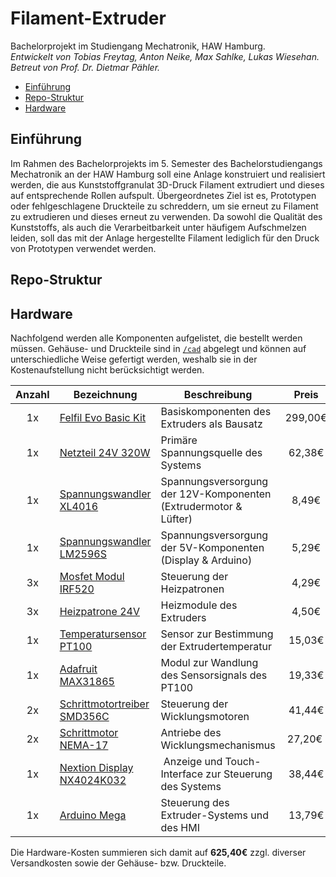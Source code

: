 # Filament-Extruder <!-- omit in toc -->

Bachelorprojekt im Studiengang Mechatronik, HAW Hamburg.  
*Entwickelt von Tobias Freytag, Anton Neike, Max Sahlke, Lukas Wiesehan.  
Betreut von Prof. Dr. Dietmar Pähler.*

- [Einführung](#einführung)
- [Repo-Struktur](#repo-struktur)
- [Hardware](#hardware)

## Einführung

Im Rahmen des Bachelorprojekts im 5. Semester des Bachelorstudiengangs Mechatronik an der HAW Hamburg soll eine Anlage konstruiert und realisiert werden, 
die aus Kunststoffgranulat 3D-Druck Filament extrudiert und dieses auf entsprechende Rollen aufspult. Übergeordnetes Ziel ist es, Prototypen oder 
fehlgeschlagene Druckteile zu schreddern, um sie erneut zu Filament zu extrudieren und dieses erneut zu verwenden. Da sowohl die Qualität des Kunststoffs, als
auch die Verarbeitbarkeit unter häufigem Aufschmelzen leiden, soll das mit der Anlage hergestellte Filament lediglich für den Druck von Prototypen verwendet
werden.

## Repo-Struktur



## Hardware

Nachfolgend werden alle Komponenten aufgelistet, die bestellt werden müssen. Gehäuse- und Druckteile sind in [`/cad`](/cad) abgelegt und können auf unterschiedliche Weise gefertigt 
werden, weshalb sie in der Kostenaufstellung nicht berücksichtigt werden.

| Anzahl | Bezeichnung | Beschreibung | Preis |
|:---:| --- | --- |:---:|
| 1x | [Felfil Evo Basic Kit](https://felfil.com/shop/felfil-evo-basic-kit/?v=5ea34fa833a1) | Basiskomponenten des Extruders als Bausatz | 299,00€ |
| 1x | [Netzteil 24V 320W](https://www.conrad.de/de/p/mean-well-rsp-320-24-ac-dc-netzteilbaustein-geschlossen-13-4-a-321-6-w-24-v-dc-1293056.html) | Primäre Spannungsquelle des Systems | 62,38€ |
| 1x | [Spannungswandler XL4016](https://www.az-delivery.de/products/xl4016-step-down-buck-converter-dc-dc?_pos=5&_sid=a325961b4&_ss=r) | Spannungsversorgung der 12V-Komponenten (Extrudermotor & Lüfter) | 8,49€ |
| 1x | [Spannungswandler LM2596S](https://www.az-delivery.de/products/lm2596s-dc-dc-step-down-modul-1?_pos=6&_sid=619fecdd6&_ss=r) | Spannungsversorgung der 5V-Komponenten (Display & Arduino) | 5,29€ |
| 3x | [Mosfet Modul IRF520](https://www.az-delivery.de/products/irf520-mos-driver-modul-0-24v-5a?_pos=1&_sid=0db666f69&_ss=r) | Steuerung der Heizpatronen | 4,29€ |
| 3x | [Heizpatrone 24V](https://www.conrad.de/de/p/24v-40w-heizpatrone-j-head-hotend-heater-cartridge-3d-drucker-802287254.html) | Heizmodule des Extruders | 4,50€ |
| 1x | [Temperatursensor PT100](https://www.conrad.de/de/p/heraeus-nexensos-w-eyk-6-pt100-platin-temperatursensor-40-bis-500-c-100-3850-ppm-k-172412.html) | Sensor zur Bestimmung der Extrudertemperatur | 15,03€ |
| 1x | [Adafruit MAX31865](https://www.conrad.de/de/p/adafruit-pt1000-rtd-temperature-sensor-amplifier-max31865-802235187.html) | Modul zur Wandlung des Sensorsignals des PT100 | 19,33€ |
| 2x | [Schrittmotortreiber SMD356C](https://www.conrad.de/de/p/waveshare-smd356c-three-phase-hybrid-stepper-motor-driver-806805951.html) | Steuerung der Wicklungsmotoren | 41,44€ |
| 2x | [Schrittmotor NEMA-17](https://www.conrad.de/de/p/joy-it-schrittmotor-nema-17-01-nema-17-01-0-4-nm-1-68-a-wellen-durchmesser-5-mm-1597325.html) | Antriebe des Wicklungsmechanismus | 27,20€ |
| 1x | [Nextion Display NX4024K032](https://www.amazon.de/MakerHawk-Nextion-NX4024K032-erweiterte-Versionen/dp/B072FN3SFH/) | Anzeige und Touch-Interface zur Steuerung des Systems | 38,44€ |
| 1x | [Arduino Mega](https://www.az-delivery.de/products/mega-2560-r3-board-mit-atmega2560-100-arduino-kompatibel-ohne-usb-kabel?_pos=15&_sid=7e3e6e2d1&_ss=r) | Steuerung des Extruder-Systems und des HMI | 13,79€ |

Die Hardware-Kosten summieren sich damit auf **625,40€** zzgl. diverser Versandkosten sowie der Gehäuse- bzw. Druckteile.


